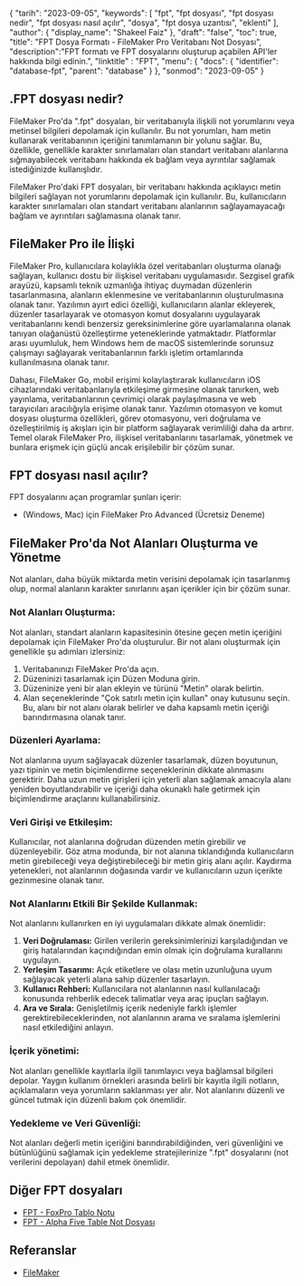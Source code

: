 {
"tarih": "2023-09-05",
  "keywords": [
"fpt",
"fpt dosyası",
"fpt dosyası nedir",
"fpt dosyası nasıl açılır",
"dosya",
"fpt dosya uzantısı",
"eklenti"
],
  "author": {
"display_name": "Shakeel Faiz"
},
"draft": "false",
"toc": true,
"title": "FPT Dosya Formatı - FileMaker Pro Veritabanı Not Dosyası",
  "description":"FPT formatı ve FPT dosyalarını oluşturup açabilen API'ler hakkında bilgi edinin.",
"linktitle" : "FPT",
  "menu": {
    "docs": {
      "identifier": "database-fpt",
      "parent": "database"
}
},
"sonmod": "2023-09-05"
}

## .FPT dosyası nedir?

FileMaker Pro'da ".fpt" dosyaları, bir veritabanıyla ilişkili not yorumlarını veya metinsel bilgileri depolamak için kullanılır. Bu not yorumları, ham metin kullanarak veritabanının içeriğini tanımlamanın bir yolunu sağlar. Bu, özellikle, genellikle karakter sınırlamaları olan standart veritabanı alanlarına sığmayabilecek veritabanı hakkında ek bağlam veya ayrıntılar sağlamak istediğinizde kullanışlıdır.

FileMaker Pro'daki FPT dosyaları, bir veritabanı hakkında açıklayıcı metin bilgileri sağlayan not yorumlarını depolamak için kullanılır. Bu, kullanıcıların karakter sınırlamaları olan standart veritabanı alanlarının sağlayamayacağı bağlam ve ayrıntıları sağlamasına olanak tanır.

## FileMaker Pro ile İlişki

FileMaker Pro, kullanıcılara kolaylıkla özel veritabanları oluşturma olanağı sağlayan, kullanıcı dostu bir ilişkisel veritabanı uygulamasıdır. Sezgisel grafik arayüzü, kapsamlı teknik uzmanlığa ihtiyaç duymadan düzenlerin tasarlanmasına, alanların eklenmesine ve veritabanlarının oluşturulmasına olanak tanır. Yazılımın ayırt edici özelliği, kullanıcıların alanlar ekleyerek, düzenler tasarlayarak ve otomasyon komut dosyalarını uygulayarak veritabanlarını kendi benzersiz gereksinimlerine göre uyarlamalarına olanak tanıyan olağanüstü özelleştirme yeteneklerinde yatmaktadır. Platformlar arası uyumluluk, hem Windows hem de macOS sistemlerinde sorunsuz çalışmayı sağlayarak veritabanlarının farklı işletim ortamlarında kullanılmasına olanak tanır.

Dahası, FileMaker Go, mobil erişimi kolaylaştırarak kullanıcıların iOS cihazlarındaki veritabanlarıyla etkileşime girmesine olanak tanırken, web yayınlama, veritabanlarının çevrimiçi olarak paylaşılmasına ve web tarayıcıları aracılığıyla erişime olanak tanır. Yazılımın otomasyon ve komut dosyası oluşturma özellikleri, görev otomasyonu, veri doğrulama ve özelleştirilmiş iş akışları için bir platform sağlayarak verimliliği daha da artırır. Temel olarak FileMaker Pro, ilişkisel veritabanlarını tasarlamak, yönetmek ve bunlara erişmek için güçlü ancak erişilebilir bir çözüm sunar.

## FPT dosyası nasıl açılır?

FPT dosyalarını açan programlar şunları içerir:

- (Windows, Mac) için FileMaker Pro Advanced (Ücretsiz Deneme)

## FileMaker Pro'da Not Alanları Oluşturma ve Yönetme

Not alanları, daha büyük miktarda metin verisini depolamak için tasarlanmış olup, normal alanların karakter sınırlarını aşan içerikler için bir çözüm sunar.

### Not Alanları Oluşturma:

Not alanları, standart alanların kapasitesinin ötesine geçen metin içeriğini depolamak için FileMaker Pro'da oluşturulur. Bir not alanı oluşturmak için genellikle şu adımları izlersiniz:

1. Veritabanınızı FileMaker Pro'da açın.
2. Düzeninizi tasarlamak için Düzen Moduna girin.
3. Düzeninize yeni bir alan ekleyin ve türünü "Metin" olarak belirtin.
4. Alan seçeneklerinde "Çok satırlı metin için kullan" onay kutusunu seçin. Bu, alanı bir not alanı olarak belirler ve daha kapsamlı metin içeriği barındırmasına olanak tanır.

### Düzenleri Ayarlama:

Not alanlarına uyum sağlayacak düzenler tasarlamak, düzen boyutunun, yazı tipinin ve metin biçimlendirme seçeneklerinin dikkate alınmasını gerektirir. Daha uzun metin girişleri için yeterli alan sağlamak amacıyla alanı yeniden boyutlandırabilir ve içeriği daha okunaklı hale getirmek için biçimlendirme araçlarını kullanabilirsiniz.

### Veri Girişi ve Etkileşim:

Kullanıcılar, not alanlarına doğrudan düzenden metin girebilir ve düzenleyebilir. Göz atma modunda, bir not alanına tıklandığında kullanıcıların metin girebileceği veya değiştirebileceği bir metin giriş alanı açılır. Kaydırma yetenekleri, not alanlarının doğasında vardır ve kullanıcıların uzun içerikte gezinmesine olanak tanır.

### Not Alanlarını Etkili Bir Şekilde Kullanmak:

Not alanlarını kullanırken en iyi uygulamaları dikkate almak önemlidir:

1. **Veri Doğrulaması:** Girilen verilerin gereksinimlerinizi karşıladığından ve giriş hatalarından kaçındığından emin olmak için doğrulama kurallarını uygulayın.
2. **Yerleşim Tasarımı:** Açık etiketlere ve olası metin uzunluğuna uyum sağlayacak yeterli alana sahip düzenler tasarlayın.
3. **Kullanıcı Rehberi:** Kullanıcılara not alanlarının nasıl kullanılacağı konusunda rehberlik edecek talimatlar veya araç ipuçları sağlayın.
4. **Ara ve Sırala:** Genişletilmiş içerik nedeniyle farklı işlemler gerektirebileceklerinden, not alanlarının arama ve sıralama işlemlerini nasıl etkilediğini anlayın.

### İçerik yönetimi:

Not alanları genellikle kayıtlarla ilgili tanımlayıcı veya bağlamsal bilgileri depolar. Yaygın kullanım örnekleri arasında belirli bir kayıtla ilgili notların, açıklamaların veya yorumların saklanması yer alır. Not alanlarını düzenli ve güncel tutmak için düzenli bakım çok önemlidir.

### Yedekleme ve Veri Güvenliği:

Not alanları değerli metin içeriğini barındırabildiğinden, veri güvenliğini ve bütünlüğünü sağlamak için yedekleme stratejilerinize ".fpt" dosyalarını (not verilerini depolayan) dahil etmek önemlidir.

## Diğer FPT dosyaları

- [FPT - FoxPro Tablo Notu](/tr/database/fpt-foxpro/)
- [FPT - Alpha Five Table Not Dosyası](/tr/database/fpt-alphafive/)

## Referanslar
* [FileMaker](https://en.wikipedia.org/wiki/FileMaker)

